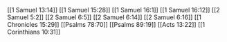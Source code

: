 [[1 Samuel 13:14]]
[[1 Samuel 15:28]]
[[1 Samuel 16:1]]
[[1 Samuel 16:12]]
[[2 Samuel 5:2]]
[[2 Samuel 6:5]]
[[2 Samuel 6:14]]
[[2 Samuel 6:16]]
[[1 Chronicles 15:29]]
[[Psalms 78:70]]
[[Psalms 89:19]]
[[Acts 13:22]]
[[1 Corinthians 10:31]]

